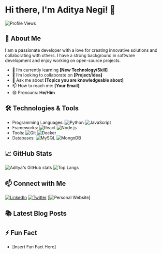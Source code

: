 # Hi there, I'm Aditya Negi! 👋

![Profile Views](https://komarev.com/ghpvc/?username=adityanegi-hu&color=green)

## 🚀 About Me
I am a passionate developer with a love for creating innovative solutions and collaborating with others. I have a strong background in software development and enjoy working on open-source projects.

- 🌱 I’m currently learning **[New Technology/Skill]**
- 👯 I’m looking to collaborate on **[Project/Idea]**
- 💬 Ask me about **[Topics you are knowledgeable about]**
- 📫 How to reach me: **[Your Email]**
- 😄 Pronouns: **He/Him**

## 🛠️ Technologies & Tools
- Programming Languages: ![Python](https://img.shields.io/badge/-Python-333333?style=flat&logo=python) ![JavaScript](https://img.shields.io/badge/-JavaScript-333333?style=flat&logo=javascript)
- Frameworks: ![React](https://img.shields.io/badge/-React-333333?style=flat&logo=react) ![Node.js](https://img.shields.io/badge/-Node.js-333333?style=flat&logo=node.js)
- Tools: ![Git](https://img.shields.io/badge/-Git-333333?style=flat&logo=git) ![Docker](https://img.shields.io/badge/-Docker-333333?style=flat&logo=docker)
- Databases: ![MySQL](https://img.shields.io/badge/-MySQL-333333?style=flat&logo=mysql) ![MongoDB](https://img.shields.io/badge/-MongoDB-333333?style=flat&logo=mongodb)

## 📈 GitHub Stats
![Aditya's GitHub stats](https://github-readme-stats.vercel.app/api?username=adityanegi-hu&show_icons=true&theme=radical)
![Top Langs](https://github-readme-stats.vercel.app/api/top-langs/?username=adityanegi-hu&layout=compact&theme=radical)


## 📫 Connect with Me
[![LinkedIn](https://img.shields.io/badge/LinkedIn-0077B5?style=for-the-badge&logo=linkedin&logoColor=white)]([https://linkedin.com/in/your-profile](https://www.linkedin.com/in/aditya-negi-38b43830a/)) [![Twitter](https://img.shields.io/badge/Twitter-1DA1F2?style=for-the-badge&logo=twitter&logoColor=white)]([https://twitter.com/your-profile](https://x.com/Adityan12935364)) [![Personal Website](https://img.shields.io/badge/Personal_Website-FF7139?style=for-the-badge&logo=google-chrome&logoColor=white)] <!--(https://yourwebsite.com)-->

## 📚 Latest Blog Posts
<!-- BLOG-POST-LIST:START -->
<!--   - [Post 1](https://yourblog.com/post-1)
- [Post 2](https://yourblog.com/post-2)
- [Post 3](https://yourblog.com/post-3)-->
<!-- BLOG-POST-LIST:END -->

## ⚡ Fun Fact
- [Insert Fun Fact Here]
